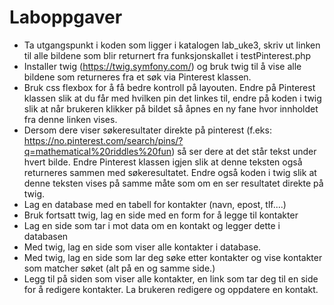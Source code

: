 # Laboppgaver

* Ta utgangspunkt i koden som ligger i katalogen lab_uke3, skriv ut linken til alle bildene som blir returnert fra funksjonskallet i testPinterest.php
* Installer twig (https://twig.symfony.com/) og bruk twig til å vise alle bildene som returneres fra et søk via Pinterest klassen.
* Bruk css flexbox for å få bedre kontroll på layouten.
Endre på Pinterest klassen slik at du får med hvilken pin det linkes til, endre på koden i twig slik at når brukeren klikker på bildet så åpnes en ny fane hvor innholdet fra denne linken vises.
* Dersom dere viser søkeresultater direkte på pinterest (f.eks: https://no.pinterest.com/search/pins/?q=mathematical%20riddles%20fun) så ser dere at det står tekst under hvert bilde. Endre Pinterest klassen igjen slik at denne teksten også returneres sammen med søkeresultatet. Endre også koden i twig slik at denne teksten vises på samme måte som om en ser resultatet direkte på twig.
* Lag en database med en tabell for kontakter (navn, epost, tlf....)
* Bruk fortsatt twig, lag en side med en form for å legge til kontakter
* Lag en side som tar i mot data om en kontakt og legger dette i databasen
* Med twig, lag en side som viser alle kontakter i database.
* Med twig, lag en side som lar deg søke etter kontakter og vise kontakter som matcher søket (alt på en og samme side.)
* Legg til på siden som viser alle kontakter, en link som tar deg til en side for å redigere kontakter. La brukeren redigere og oppdatere en kontakt.

